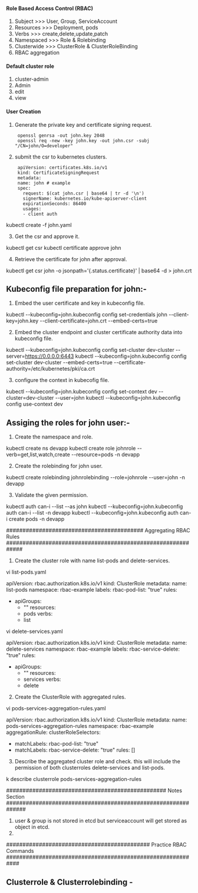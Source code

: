 #### Role Based Access Control (RBAC)  

1. Subject     >>> User, Group, ServiceAccount
2. Resources   >>> Deployment, pods 
3. Verbs       >>> create,delete,update,patch
4. Namespaced  >>> Role & Rolebinding 
5. Clusterwide >>> ClusterRole & ClusterRoleBinding
6. RBAC aggregation 

#### Default cluster role 
1. cluster-admin
2. Admin
3. edit
4. view 

#### User Creation 
1. Generate the private key and certificate signing request.
   
		openssl genrsa -out john.key 2048
		openssl req -new -key john.key -out john.csr -subj "/CN=john/O=developer"

2. submit the csr to kubernetes clusters.

		apiVersion: certificates.k8s.io/v1
		kind: CertificateSigningRequest
		metadata:
  		name: john # example
		spec:
		  request: $(cat john.csr | base64 | tr -d '\n')
		  signerName: kubernetes.io/kube-apiserver-client
		  expirationSeconds: 86400  
		  usages:
		  - client auth

kubectl create -f john.yaml

3. Get the csr and approve it.

kubectl get csr	
kubectl certificate approve john

4. Retrieve the certificate for john after approval. 

kubectl get csr john -o jsonpath='{.status.certificate}' | base64 -d  > john.crt

Kubeconfig file preparation for john:-
------------------------------------

1. Embed the user certificate and key in kubeconfig file. 

kubectl --kubeconfig=john.kubeconfig config set-credentials john --client-key=john.key --client-certificate=john.crt --embed-certs=true

2. Embed the cluster endpoint and cluster certificate authority data into kubeconfig file. 

kubectl --kubeconfig=john.kubeconfig config set-cluster dev-cluster --server=https://0.0.0.0:6443
kubectl --kubeconfig=john.kubeconfig config set-cluster dev-cluster --embed-certs=true --certificate-authority=/etc/kubernetes/pki/ca.crt

3. configure the context in kubecofig file. 

kubectl --kubeconfig=john.kubeconfig config set-context dev --cluster=dev-cluster --user=john
kubectl --kubeconfig=john.kubeconfig config use-context dev

Assiging the roles for john user:-
---------------------------------

1. Create the namespace and role.

kubectl create ns devapp
kubectl create role johnrole --verb=get,list,watch,create --resource=pods -n devapp

2. Create the rolebinding for john user. 

kubectl create rolebinding johnrolebinding --role=johnrole --user=john -n devapp

3. Validate the given permission. 

kubectl auth can-i --list --as john
kubectl --kubeconfig=john.kubeconfig auth can-i --list  -n devapp
kubectl --kubeconfig=john.kubeconfig auth can-i create pods  -n devapp


########################################## Aggregating RBAC Rules #############################################################

1. Create the cluster role with name list-pods and delete-services. 

vi list-pods.yaml

apiVersion: rbac.authorization.k8s.io/v1
kind: ClusterRole
metadata:
  name: list-pods
  namespace: rbac-example
  labels:
    rbac-pod-list: "true"
rules:
- apiGroups:
  - ""
  resources:
  - pods
  verbs:
  - list

vi delete-services.yaml 

apiVersion: rbac.authorization.k8s.io/v1
kind: ClusterRole
metadata:
  name: delete-services
  namespace: rbac-example
  labels:
    rbac-service-delete: "true"
rules:
- apiGroups:
  - ""
  resources:
  - services
  verbs:
  - delete

2. Create the ClusterRole with aggregated rules. 

vi pods-services-aggregation-rules.yaml 

apiVersion: rbac.authorization.k8s.io/v1
kind: ClusterRole
metadata:
  name: pods-services-aggregation-rules
  namespace: rbac-example
aggregationRule:
  clusterRoleSelectors:
  - matchLabels:
      rbac-pod-list: "true"
  - matchLabels:
      rbac-service-delete: "true"
rules: []

3. Describe the aggregated cluster role and check. this will include the permission of both clusterroles delete-services and list-pods.

k describe clusterrole pods-services-aggregation-rules

################################################# Notes Section ##############################################################
1. user & group is not stored in etcd but serviceaccount will get stored as object in etcd.
2. 
############################################ Practice RBAC Commands ############################################################

Clusterrole & Clusterrolebinding -  
--------------------------------








